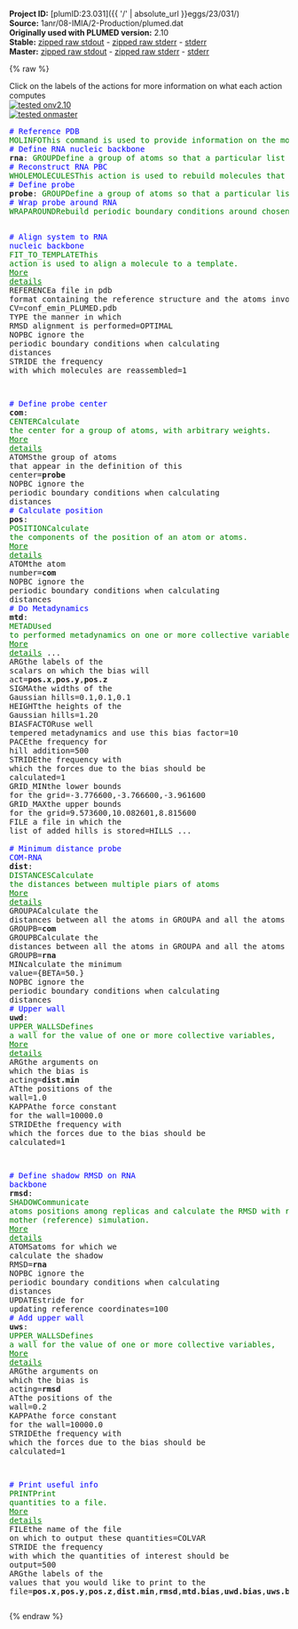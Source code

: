 **Project ID:** [plumID:23.031]({{ '/' | absolute_url }}eggs/23/031/)  
**Source:** 1anr/08-IMIA/2-Production/plumed.dat  
**Originally used with PLUMED version:** 2.10  
**Stable:** [zipped raw stdout](plumed.dat.plumed.stdout.txt.zip) - [zipped raw stderr](plumed.dat.plumed.stderr.txt.zip) - [stderr](plumed.dat.plumed.stderr)  
**Master:** [zipped raw stdout](plumed.dat.plumed_master.stdout.txt.zip) - [zipped raw stderr](plumed.dat.plumed_master.stderr.txt.zip) - [stderr](plumed.dat.plumed_master.stderr)  

{% raw %}
<div class="plumedpreheader">
<div class="headerInfo" id="value_details_data/1anr/08-IMIA/2-Production/plumed.dat"> Click on the labels of the actions for more information on what each action computes </div>
<div class="containerBadge">
<div class="headerBadge"><a href="plumed.dat.plumed.stderr"><img src="https://img.shields.io/badge/v2.10-passing-green.svg" alt="tested onv2.10" /></a></div>
<div class="headerBadge"><a href="plumed.dat.plumed_master.stderr"><img src="https://img.shields.io/badge/master-passing-green.svg" alt="tested onmaster" /></a></div>
</div>
</div>
<pre class="plumedlisting">
<span style="color:blue" class="comment"># Reference PDB</span>
<span class="plumedtooltip" style="color:green">MOLINFO<span class="right">This command is used to provide information on the molecules that are present in your system. <a href="https://www.plumed.org/doc-master/user-doc/html/MOLINFO" style="color:green">More details</a><i></i></span></span> <span class="plumedtooltip">STRUCTURE<span class="right">a file in pdb format containing a reference structure<i></i></span></span>=conf_emin_PLUMED.pdb <span class="plumedtooltip">WHOLE<span class="right"> The reference structure is whole, i<i></i></span></span>
<span style="color:blue" class="comment"># Define RNA nucleic backbone</span>
<span style="display:none;" id="data/1anr/08-IMIA/2-Production/plumed.dat">The MOLINFO action with label <b></b> calculates something</span><b name="data/1anr/08-IMIA/2-Production/plumed.datrna" onclick='showPath("data/1anr/08-IMIA/2-Production/plumed.dat","data/1anr/08-IMIA/2-Production/plumed.datrna","data/1anr/08-IMIA/2-Production/plumed.datrna","brown")'>rna</b>: <span class="plumedtooltip" style="color:green">GROUP<span class="right">Define a group of atoms so that a particular list of atoms can be referenced with a single label in definitions of CVs or virtual atoms. <a href="https://www.plumed.org/doc-master/user-doc/html/GROUP" style="color:green">More details</a><i></i></span></span> <span class="plumedtooltip">ATOMS<span class="right">the numerical indexes for the set of atoms in the group<i></i></span></span>=1,2,5,6,33,36,37,40,41,67,70,71,74,75,98,101,102,105,106,131,134,135,138,139,165,168,169,172,173,198,201,202,205,206,228,231,232,235,236,259,262,263,266,267,289,292,293,296,297,323,326,327,330,331,356,359,360,363,364,390,393,394,397,398,421,424,425,428,429,452,455,456,459,460,482,485,486,489,490,516,519,520,523,524,550,553,554,557,558,584,587,588,591,592,617,620,621,624,625,651,654,655,658,659,682,685,686,689,690,712,715,716,719,720,743,746,747,750,751,773,776,777,780,781,804,807,808,811,812,834,837,838,841,842,868,871,872,875,876,899,902,903,906,907
<span style="color:blue" class="comment"># Reconstruct RNA PBC</span>
<span style="display:none;" id="data/1anr/08-IMIA/2-Production/plumed.datrna">The GROUP action with label <b>rna</b> calculates something</span><span class="plumedtooltip" style="color:green">WHOLEMOLECULES<span class="right">This action is used to rebuild molecules that can become split by the periodic boundary conditions. <a href="https://www.plumed.org/doc-master/user-doc/html/WHOLEMOLECULES" style="color:green">More details</a><i></i></span></span> <span class="plumedtooltip">ENTITY0<span class="right">the atoms that make up a molecule that you wish to align<i></i></span></span>=<b name="data/1anr/08-IMIA/2-Production/plumed.datrna">rna</b> <span class="plumedtooltip">EMST<span class="right"> only for backward compatibility, as of PLUMED 2<i></i></span></span> <span class="plumedtooltip">STRIDE<span class="right"> the frequency with which molecules are reassembled<i></i></span></span>=1
<span style="color:blue" class="comment"># Define probe</span>
<b name="data/1anr/08-IMIA/2-Production/plumed.datprobe" onclick='showPath("data/1anr/08-IMIA/2-Production/plumed.dat","data/1anr/08-IMIA/2-Production/plumed.datprobe","data/1anr/08-IMIA/2-Production/plumed.datprobe","brown")'>probe</b>: <span class="plumedtooltip" style="color:green">GROUP<span class="right">Define a group of atoms so that a particular list of atoms can be referenced with a single label in definitions of CVs or virtual atoms. <a href="https://www.plumed.org/doc-master/user-doc/html/GROUP" style="color:green">More details</a><i></i></span></span> <span class="plumedtooltip">ATOMS<span class="right">the numerical indexes for the set of atoms in the group<i></i></span></span>=931,932,933,934,935
<span style="color:blue" class="comment"># Wrap probe around RNA</span>
<span style="display:none;" id="data/1anr/08-IMIA/2-Production/plumed.datprobe">The GROUP action with label <b>probe</b> calculates something</span><span class="plumedtooltip" style="color:green">WRAPAROUND<span class="right">Rebuild periodic boundary conditions around chosen atoms. <a href="https://www.plumed.org/doc-master/user-doc/html/WRAPAROUND" style="color:green">More details</a><i></i></span></span> <span class="plumedtooltip">ATOMS<span class="right">wrapped atoms<i></i></span></span>=<b name="data/1anr/08-IMIA/2-Production/plumed.datprobe">probe</b> <span class="plumedtooltip">AROUND<span class="right">reference atoms<i></i></span></span>=<b name="data/1anr/08-IMIA/2-Production/plumed.datrna">rna</b> <span class="plumedtooltip">GROUPBY<span class="right"> group atoms so as not to break molecules<i></i></span></span>=5 <span class="plumedtooltip">STRIDE<span class="right"> the frequency with which molecules are reassembled<i></i></span></span>=1

<span style="color:blue" class="comment"># Align system to RNA nucleic backbone</span>
<span class="plumedtooltip" style="color:green">FIT_TO_TEMPLATE<span class="right">This action is used to align a molecule to a template. <a href="https://www.plumed.org/doc-master/user-doc/html/FIT_TO_TEMPLATE" style="color:green">More details</a><i></i></span></span> <span class="plumedtooltip">REFERENCE<span class="right">a file in pdb format containing the reference structure and the atoms involved in the CV<i></i></span></span>=conf_emin_PLUMED.pdb <span class="plumedtooltip">TYPE<span class="right"> the manner in which RMSD alignment is performed<i></i></span></span>=OPTIMAL <span class="plumedtooltip">NOPBC<span class="right"> ignore the periodic boundary conditions when calculating distances<i></i></span></span> <span class="plumedtooltip">STRIDE<span class="right"> the frequency with which molecules are reassembled<i></i></span></span>=1

<span style="color:blue" class="comment"># Define probe center</span>
<b name="data/1anr/08-IMIA/2-Production/plumed.datcom" onclick='showPath("data/1anr/08-IMIA/2-Production/plumed.dat","data/1anr/08-IMIA/2-Production/plumed.datcom","data/1anr/08-IMIA/2-Production/plumed.datcom","brown")'>com</b>: <span class="plumedtooltip" style="color:green">CENTER<span class="right">Calculate the center for a group of atoms, with arbitrary weights. <a href="https://www.plumed.org/doc-master/user-doc/html/CENTER" style="color:green">More details</a><i></i></span></span> <span class="plumedtooltip">ATOMS<span class="right">the group of atoms that appear in the definition of this center<i></i></span></span>=<b name="data/1anr/08-IMIA/2-Production/plumed.datprobe">probe</b> <span class="plumedtooltip">NOPBC<span class="right"> ignore the periodic boundary conditions when calculating distances<i></i></span></span>
<span style="color:blue" class="comment"># Calculate position</span>
<span style="display:none;" id="data/1anr/08-IMIA/2-Production/plumed.datcom">The CENTER action with label <b>com</b> calculates the following quantities:<table  align="center" frame="void" width="95%" cellpadding="5%"><tr><td width="5%"><b> Quantity </b>  </td><td><b> Description </b> </td></tr><tr><td width="5%">com.value</td><td>the position of the center of mass</td></tr></table></span><b name="data/1anr/08-IMIA/2-Production/plumed.datpos" onclick='showPath("data/1anr/08-IMIA/2-Production/plumed.dat","data/1anr/08-IMIA/2-Production/plumed.datpos","data/1anr/08-IMIA/2-Production/plumed.datpos","brown")'>pos</b>: <span class="plumedtooltip" style="color:green">POSITION<span class="right">Calculate the components of the position of an atom or atoms. <a href="https://www.plumed.org/doc-master/user-doc/html/POSITION" style="color:green">More details</a><i></i></span></span> <span class="plumedtooltip">ATOM<span class="right">the atom number<i></i></span></span>=<b name="data/1anr/08-IMIA/2-Production/plumed.datcom">com</b> <span class="plumedtooltip">NOPBC<span class="right"> ignore the periodic boundary conditions when calculating distances<i></i></span></span>
<span style="color:blue" class="comment"># Do Metadynamics</span>
<span style="display:none;" id="data/1anr/08-IMIA/2-Production/plumed.datpos">The POSITION action with label <b>pos</b> calculates the following quantities:<table  align="center" frame="void" width="95%" cellpadding="5%"><tr><td width="5%"><b> Quantity </b>  </td><td><b> Description </b> </td></tr><tr><td width="5%">pos.x</td><td>the x-component of the atom position</td></tr><tr><td width="5%">pos.y</td><td>the y-component of the atom position</td></tr><tr><td width="5%">pos.z</td><td>the z-component of the atom position</td></tr></table></span><b name="data/1anr/08-IMIA/2-Production/plumed.datmtd" onclick='showPath("data/1anr/08-IMIA/2-Production/plumed.dat","data/1anr/08-IMIA/2-Production/plumed.datmtd","data/1anr/08-IMIA/2-Production/plumed.datmtd","brown")'>mtd</b>: <span class="plumedtooltip" style="color:green">METAD<span class="right">Used to performed metadynamics on one or more collective variables. <a href="https://www.plumed.org/doc-master/user-doc/html/METAD" style="color:green">More details</a><i></i></span></span> ...
<span class="plumedtooltip">ARG<span class="right">the labels of the scalars on which the bias will act<i></i></span></span>=<b name="data/1anr/08-IMIA/2-Production/plumed.datpos">pos.x</b>,<b name="data/1anr/08-IMIA/2-Production/plumed.datpos">pos.y</b>,<b name="data/1anr/08-IMIA/2-Production/plumed.datpos">pos.z</b> <span class="plumedtooltip">SIGMA<span class="right">the widths of the Gaussian hills<i></i></span></span>=0.1,0.1,0.1 <span class="plumedtooltip">HEIGHT<span class="right">the heights of the Gaussian hills<i></i></span></span>=1.20 <span class="plumedtooltip">BIASFACTOR<span class="right">use well tempered metadynamics and use this bias factor<i></i></span></span>=10 <span class="plumedtooltip">PACE<span class="right">the frequency for hill addition<i></i></span></span>=500 <span class="plumedtooltip">STRIDE<span class="right">the frequency with which the forces due to the bias should be calculated<i></i></span></span>=1
<span class="plumedtooltip">GRID_MIN<span class="right">the lower bounds for the grid<i></i></span></span>=-3.776600,-3.766600,-3.961600 <span class="plumedtooltip">GRID_MAX<span class="right">the upper bounds for the grid<i></i></span></span>=9.573600,10.082601,8.815600 <span class="plumedtooltip">FILE<span class="right"> a file in which the list of added hills is stored<i></i></span></span>=HILLS
...
<br/><span style="color:blue" class="comment"># Minimum distance probe COM-RNA</span>
<span style="display:none;" id="data/1anr/08-IMIA/2-Production/plumed.datmtd">The METAD action with label <b>mtd</b> calculates the following quantities:<table  align="center" frame="void" width="95%" cellpadding="5%"><tr><td width="5%"><b> Quantity </b>  </td><td><b> Description </b> </td></tr><tr><td width="5%">mtd.bias</td><td>the instantaneous value of the bias potential</td></tr></table></span><b name="data/1anr/08-IMIA/2-Production/plumed.datdist" onclick='showPath("data/1anr/08-IMIA/2-Production/plumed.dat","data/1anr/08-IMIA/2-Production/plumed.datdist","data/1anr/08-IMIA/2-Production/plumed.datdist","brown")'>dist</b>: <span class="plumedtooltip" style="color:green">DISTANCES<span class="right">Calculate the distances between multiple piars of atoms <a href="https://www.plumed.org/doc-master/user-doc/html/DISTANCES" style="color:green">More details</a><i></i></span></span> <span class="plumedtooltip">GROUPA<span class="right">Calculate the distances between all the atoms in GROUPA and all the atoms in GROUPB<i></i></span></span>=<b name="data/1anr/08-IMIA/2-Production/plumed.datcom">com</b> <span class="plumedtooltip">GROUPB<span class="right">Calculate the distances between all the atoms in GROUPA and all the atoms in GROUPB<i></i></span></span>=<b name="data/1anr/08-IMIA/2-Production/plumed.datrna">rna</b> <span class="plumedtooltip">MIN<span class="right">calculate the minimum value<i></i></span></span>={BETA=50.} <span class="plumedtooltip">NOPBC<span class="right"> ignore the periodic boundary conditions when calculating distances<i></i></span></span>
<span style="color:blue" class="comment"># Upper wall</span>
<span style="display:none;" id="data/1anr/08-IMIA/2-Production/plumed.datdist">The DISTANCES action with label <b>dist</b> calculates the following quantities:<table  align="center" frame="void" width="95%" cellpadding="5%"><tr><td width="5%"><b> Quantity </b>  </td><td><b> Description </b> </td></tr><tr><td width="5%">dist.min</td><td>the minimum colvar</td></tr><tr><td width="5%">dist.value</td><td>the DISTANCES between the each pair of atoms that were specified</td></tr></table></span><b name="data/1anr/08-IMIA/2-Production/plumed.datuwd" onclick='showPath("data/1anr/08-IMIA/2-Production/plumed.dat","data/1anr/08-IMIA/2-Production/plumed.datuwd","data/1anr/08-IMIA/2-Production/plumed.datuwd","brown")'>uwd</b>: <span class="plumedtooltip" style="color:green">UPPER_WALLS<span class="right">Defines a wall for the value of one or more collective variables, <a href="https://www.plumed.org/doc-master/user-doc/html/UPPER_WALLS" style="color:green">More details</a><i></i></span></span> <span class="plumedtooltip">ARG<span class="right">the arguments on which the bias is acting<i></i></span></span>=<b name="data/1anr/08-IMIA/2-Production/plumed.datdist">dist.min</b> <span class="plumedtooltip">AT<span class="right">the positions of the wall<i></i></span></span>=1.0 <span class="plumedtooltip">KAPPA<span class="right">the force constant for the wall<i></i></span></span>=10000.0 <span class="plumedtooltip">STRIDE<span class="right">the frequency with which the forces due to the bias should be calculated<i></i></span></span>=1

<span style="color:blue" class="comment"># Define shadow RMSD on RNA backbone</span>
<span style="display:none;" id="data/1anr/08-IMIA/2-Production/plumed.datuwd">The UPPER_WALLS action with label <b>uwd</b> calculates the following quantities:<table  align="center" frame="void" width="95%" cellpadding="5%"><tr><td width="5%"><b> Quantity </b>  </td><td><b> Description </b> </td></tr><tr><td width="5%">uwd.bias</td><td>the instantaneous value of the bias potential</td></tr><tr><td width="5%">uwd.force2</td><td>the instantaneous value of the squared force due to this bias potential</td></tr></table></span><b name="data/1anr/08-IMIA/2-Production/plumed.datrmsd" onclick='showPath("data/1anr/08-IMIA/2-Production/plumed.dat","data/1anr/08-IMIA/2-Production/plumed.datrmsd","data/1anr/08-IMIA/2-Production/plumed.datrmsd","brown")'>rmsd</b>: <span class="plumedtooltip" style="color:green">SHADOW<span class="right">Communicate atoms positions among replicas and calculate the RMSD with respect to a mother (reference) simulation. <a href="https://www.plumed.org/doc-master/user-doc/html/SHADOW" style="color:green">More details</a><i></i></span></span> <span class="plumedtooltip">ATOMS<span class="right">atoms for which we calculate the shadow RMSD<i></i></span></span>=<b name="data/1anr/08-IMIA/2-Production/plumed.datrna">rna</b> <span class="plumedtooltip">NOPBC<span class="right"> ignore the periodic boundary conditions when calculating distances<i></i></span></span> <span class="plumedtooltip">UPDATE<span class="right">stride for updating reference coordinates<i></i></span></span>=100
<span style="color:blue" class="comment"># Add upper wall</span>
<span style="display:none;" id="data/1anr/08-IMIA/2-Production/plumed.datrmsd">The SHADOW action with label <b>rmsd</b> calculates the following quantities:<table  align="center" frame="void" width="95%" cellpadding="5%"><tr><td width="5%"><b> Quantity </b>  </td><td><b> Description </b> </td></tr><tr><td width="5%">rmsd.value</td><td>the value of the shadow RMSD</td></tr></table></span><b name="data/1anr/08-IMIA/2-Production/plumed.datuws" onclick='showPath("data/1anr/08-IMIA/2-Production/plumed.dat","data/1anr/08-IMIA/2-Production/plumed.datuws","data/1anr/08-IMIA/2-Production/plumed.datuws","brown")'>uws</b>: <span class="plumedtooltip" style="color:green">UPPER_WALLS<span class="right">Defines a wall for the value of one or more collective variables, <a href="https://www.plumed.org/doc-master/user-doc/html/UPPER_WALLS" style="color:green">More details</a><i></i></span></span> <span class="plumedtooltip">ARG<span class="right">the arguments on which the bias is acting<i></i></span></span>=<b name="data/1anr/08-IMIA/2-Production/plumed.datrmsd">rmsd</b> <span class="plumedtooltip">AT<span class="right">the positions of the wall<i></i></span></span>=0.2 <span class="plumedtooltip">KAPPA<span class="right">the force constant for the wall<i></i></span></span>=10000.0 <span class="plumedtooltip">STRIDE<span class="right">the frequency with which the forces due to the bias should be calculated<i></i></span></span>=1

<span style="color:blue" class="comment"># Print useful info</span>
<span style="display:none;" id="data/1anr/08-IMIA/2-Production/plumed.datuws">The UPPER_WALLS action with label <b>uws</b> calculates the following quantities:<table  align="center" frame="void" width="95%" cellpadding="5%"><tr><td width="5%"><b> Quantity </b>  </td><td><b> Description </b> </td></tr><tr><td width="5%">uws.bias</td><td>the instantaneous value of the bias potential</td></tr><tr><td width="5%">uws.force2</td><td>the instantaneous value of the squared force due to this bias potential</td></tr></table></span><span class="plumedtooltip" style="color:green">PRINT<span class="right">Print quantities to a file. <a href="https://www.plumed.org/doc-master/user-doc/html/PRINT" style="color:green">More details</a><i></i></span></span> <span class="plumedtooltip">FILE<span class="right">the name of the file on which to output these quantities<i></i></span></span>=COLVAR <span class="plumedtooltip">STRIDE<span class="right"> the frequency with which the quantities of interest should be output<i></i></span></span>=500 <span class="plumedtooltip">ARG<span class="right">the labels of the values that you would like to print to the file<i></i></span></span>=<b name="data/1anr/08-IMIA/2-Production/plumed.datpos">pos.x</b>,<b name="data/1anr/08-IMIA/2-Production/plumed.datpos">pos.y</b>,<b name="data/1anr/08-IMIA/2-Production/plumed.datpos">pos.z</b>,<b name="data/1anr/08-IMIA/2-Production/plumed.datdist">dist.min</b>,<b name="data/1anr/08-IMIA/2-Production/plumed.datrmsd">rmsd</b>,<b name="data/1anr/08-IMIA/2-Production/plumed.datmtd">mtd.bias</b>,<b name="data/1anr/08-IMIA/2-Production/plumed.datuwd">uwd.bias</b>,<b name="data/1anr/08-IMIA/2-Production/plumed.datuws">uws.bias</b>
</pre>
{% endraw %}
